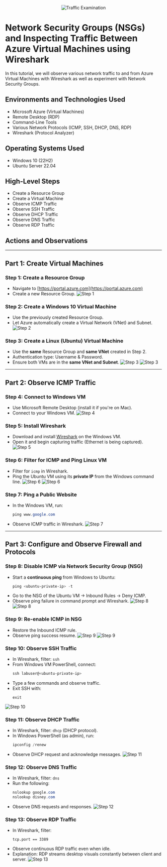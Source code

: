 <p align="center">
<img src="https://i.imgur.com/Ua7udoS.png" alt="Traffic Examination"/>
</p>

<h1>Network Security Groups (NSGs) and Inspecting Traffic Between Azure Virtual Machines using Wireshark</h1>
In this tutorial, we will observe various network traffic to and from Azure Virtual Machines with Wireshark as well as experiment with Network Security Groups. <br />

<h2>Environments and Technologies Used</h2>

- Microsoft Azure (Virtual Machines)
- Remote Desktop (RDP)
- Command-Line Tools
- Various Network Protocols (ICMP, SSH, DHCP, DNS, RDP)
- Wireshark (Protocol Analyzer)

<h2>Operating Systems Used </h2>

- Windows 10 (22H2)
- Ubuntu Server 22.04

<h2>High-Level Steps</h2>

- Create a Resource Group
- Create a Virtual Machine
- Observe ICMP Traffic
- Observe SSH Traffic
- Observe DHCP Traffic
- Observe DNS Traffic
- Observe RDP Traffic

<h2>Actions and Observations</h2>

---

## Part 1: Create Virtual Machines

### Step 1: Create a Resource Group
- Navigate to [https://portal.azure.com](https://portal.azure.com)
- Create a new Resource Group.
  ![Step 1](https://github.com/user-attachments/assets/483fe16d-4d02-41b6-aab8-be498c9908d2)

### Step 2: Create a Windows 10 Virtual Machine
- Use the previously created Resource Group.
- Let Azure automatically create a Virtual Network (VNet) and Subnet.
  ![Step 2](https://github.com/user-attachments/assets/ac69d82b-a7d4-44e8-831e-5e5844eb2f56)

### Step 3: Create a Linux (Ubuntu) Virtual Machine
- Use the **same** Resource Group and **same VNet** created in Step 2.
- Authentication type: Username & Password.
- Ensure both VMs are in the **same VNet and Subnet**.
  ![Step 3](https://github.com/user-attachments/assets/0dae36f5-e560-4c60-b230-94f21cdaa3e3)
  ![Step 3](https://github.com/user-attachments/assets/2f38cf0a-5835-4e47-bb4c-be2f99fa4fc3)

---

## Part 2: Observe ICMP Traffic

### Step 4: Connect to Windows VM
- Use Microsoft Remote Desktop (install it if you're on Mac).
- Connect to your Windows VM.
 ![Step 4](https://github.com/user-attachments/assets/0e368e38-6dae-4e06-8c26-f7f43b30fcd9)

### Step 5: Install Wireshark
- Download and install [Wireshark](https://www.wireshark.org) on the Windows VM.
- Open it and begin capturing traffic (Ethernet is being captured).
 ![Step 5](https://github.com/user-attachments/assets/3271a23f-cd28-43d0-82fd-b6819dd6e0ea)

### Step 6: Filter for ICMP and Ping Linux VM
- Filter for `icmp` in Wireshark.
- Ping the Ubuntu VM using its **private IP** from the Windows command line.
 ![Step 6](https://github.com/user-attachments/assets/9cc248a5-8851-45a8-84f4-c9b298e5dc9d)
 ![Step 6](https://github.com/user-attachments/assets/1bd74555-1e13-4053-89ae-06a71c42a406)


### Step 7: Ping a Public Website
- In the Windows VM, run:  
  ```powershell
  ping www.google.com
  ```
- Observe ICMP traffic in Wireshark.
 ![Step 7](https://github.com/user-attachments/assets/a38c34a8-9185-4013-9777-93af58205b69)

---

## Part 3: Configure and Observe Firewall and Protocols

### Step 8: Disable ICMP via Network Security Group (NSG)
- Start a **continuous ping** from Windows to Ubuntu:
  ```powershell
  ping <ubuntu-private-ip> -t
  ```
- Go to the NSG of the Ubuntu VM → Inbound Rules → Deny ICMP.
- Observe ping failure in command prompt and Wireshark.
 ![Step 8](https://github.com/user-attachments/assets/1cc1bba5-21c4-4623-bef6-69a660a5b50c)
 ![Step 8](https://github.com/user-attachments/assets/808e3a78-57bd-45c3-8859-d421d02c699e)


### Step 9: Re-enable ICMP in NSG
- Restore the Inbound ICMP rule.
- Observe ping success resume.
 ![Step 9](https://github.com/user-attachments/assets/073388af-0016-459f-be54-944cb7a29d33)
 ![Step 9](https://github.com/user-attachments/assets/2c02432f-2ecc-4c13-a43d-019a80c3b787)


### Step 10: Observe SSH Traffic
- In Wireshark, filter: `ssh`
- From Windows VM PowerShell, connect:
  ```powershell
  ssh labuser@<ubuntu-private-ip>
  ```
- Type a few commands and observe traffic.
- Exit SSH with:
  ```
  exit
  ```
 ![Step 10](https://github.com/user-attachments/assets/5e02c882-cfa0-4613-967e-9b0039ec78ea)

### Step 11: Observe DHCP Traffic
- In Wireshark, filter: `dhcp` (DHCP protocol).
- In Windows PowerShell (as admin), run:
  ```powershell
  ipconfig /renew
  ```
- Observe DHCP request and acknowledge messages.
 ![Step 11](https://github.com/user-attachments/assets/fcd8618b-7282-4244-9382-6f90ec221067)

### Step 12: Observe DNS Traffic
- In Wireshark, filter: `dns`
- Run the following:
  ```powershell
  nslookup google.com
  nslookup disney.com
  ```
- Observe DNS requests and responses.
 ![Step 12](https://github.com/user-attachments/assets/db95b16a-18d8-4a76-aab6-8f78ee7993ae)

### Step 13: Observe RDP Traffic
- In Wireshark, filter:  
  ```
  tcp.port == 3389
  ```
- Observe continuous RDP traffic even when idle.
- Explanation: RDP streams desktop visuals constantly between client and server.
 ![Step 13](https://github.com/user-attachments/assets/eabb91c8-096b-4b0f-a6e0-ae570cbd00ff)

